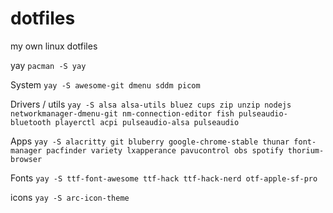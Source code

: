 # dotfiles
my own linux dotfiles

yay
`pacman -S yay`

System
`yay -S awesome-git dmenu sddm picom`

Drivers / utils
`yay -S alsa alsa-utils bluez cups zip unzip nodejs networkmanager-dmenu-git nm-connection-editor fish pulseaudio-bluetooth playerctl acpi pulseaudio-alsa pulseaudio`

Apps
`yay -S alacritty git bluberry google-chrome-stable thunar font-manager pacfinder variety lxapperance pavucontrol obs spotify thorium-browser`

Fonts
`yay -S ttf-font-awesome ttf-hack ttf-hack-nerd otf-apple-sf-pro`

icons
`yay -S arc-icon-theme`
